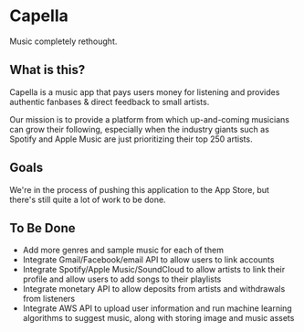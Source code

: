 # Capella

Music completely rethought.

## What is this?

Capella is a music app that pays users money for listening and provides authentic fanbases & direct feedback to small artists.

Our mission is to provide a platform from which up-and-coming musicians can grow their following, especially when the industry giants such as Spotify and Apple Music are just prioritizing their top 250 artists.

## Goals

We're in the process of pushing this application to the App Store, but there's still quite a lot of work to be done. 

## To Be Done

 - Add more genres and sample music for each of them
 - Integrate Gmail/Facebook/email API to allow users to link accounts
 - Integrate Spotify/Apple Music/SoundCloud to allow artists to link their profile and allow users to add songs to their playlists
 - Integrate monetary API to allow deposits from artists and withdrawals from listeners
 - Integrate AWS API to upload user information and run machine learning algorithms to suggest music, along with storing image and music assets